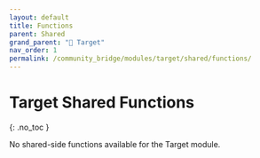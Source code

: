 ```yaml
---
layout: default
title: Functions
parent: Shared
grand_parent: "🎯 Target"
nav_order: 1
permalink: /community_bridge/modules/target/shared/functions/
---
```


# Target Shared Functions
{: .no_toc }

No shared-side functions available for the Target module.